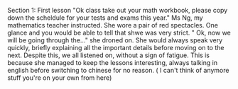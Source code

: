 Section 1: First lesson
"Ok class take out your math workbook, please copy down the scheldule for your tests and exams this year." Ms Ng, my mathematics teacher instructed. She wore a pair of red spectacles. One glance and you would be able to tell that shwe was very strict. " Ok, now we will be going through the..." she droned on. She would always speak very quickly, briefly explaining all the important details before moving on to the next. Despite this, we all listened on, without a sign of fatigue. This is because she managed to keep the lessons interesting, always talking in english before switching to chinese for no reason. ( I can't think of anymore stuff you're on your own from here)
